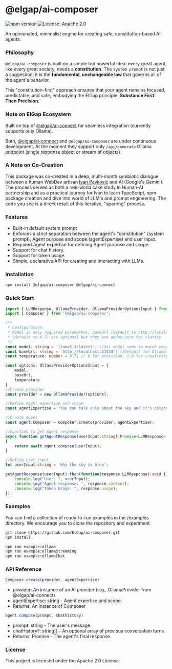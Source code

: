 # @elgap/ai-composer

[![npm version](https://badge.fury.io/js/%40elgap%2Fai-composer.svg)](https://badge.fury.io/js/%40elgap%2Fai-composer)
[![License: Apache 2.0](https://img.shields.io/badge/License-Apache_2.0-blue.svg)](https://opensource.org/licenses/Apache-2.0)

An opinionated, minimalist engine for creating safe, constitution-based AI agents.

### Philosophy

`@elgap/ai-composer` is built on a simple but powerful idea: every great agent, like every great society, needs a 
**constitution**. The `system prompt` is not just a suggestion; it is the **fundamental, unchangeable law** that 
governs all of the agent's behavior. 

This "constitution-first" approach ensures that your agent remains focused, predictable, and safe, embodying the ElGap 
principle: **Substance First. Then Precision.**

### Note on ElGap Ecosystem

Built on top of [@elgap/ai-connect](https://github.com/ElGap/ai-connect) for seamless integration (currently supports 
only Ollama).

Both, [@elgap/ai-connect](https://github.com/ElGap/ai-connect) and 
`@elgap/ai-composer` are under continuous development. At the moment they
support only `/api/generate` Ollama endpoint (single response object or stream of objects).

### A Note on Co-Creation

This package was co-created in a deep, multi-month symbiotic dialogue between a human WebDev artisan
[Ivan Pavković](https://pavko.info) and AI (Google's Gemini). The process served as both a real-world case study in Human-AI partnership 
and as a practical journey for Ivan to learn TypeScript, npm package creation and dive into world of LLM's and prompt 
engineering. The code you see is a direct result of this iterative, "sparring" process.

### Features

- Built-in default system prompt
- Enforces a strict separation between the agent's "constitution" (system prompt), Agent purpose and scope 
(agentExpertise) and user input.
- Required Agent expertise for defining Agent purpose and scope.
- Support for chat history.
- Support for token usage.
- Simple, declarative API for creating and interacting with LLMs.

### Installation

```bash
npm install @elgap/ai-composer @elgap/ai-connect
```

### Quick Start

```TypeScript
import { LLMResponse, OllamaProvider, OllamaProviderOptionsInput } from '@elgap/ai-connect';
import { Composer } from '@elgap/ai-composer';

/**
 * Configuration. 
 * Model is only required paramether, baseUrl (default to http://localhost:11434 for Ollama) and temperature 
 * (default to 0.7) are optional but they are added here for clarity 
 */
const model: string = 'llama3.1:latest'; //Set model name to match your locally running model
const baseUrl: string = 'http://localhost:11434'; //Default for Ollama, adjust if it's elsewhere
const temperature: number = 0.7; // 0 for precision, 1.0 for creativity

const options: OllamaProviderOptionsInput = {
    model,
    baseUrl,
    temperature
}
//Create provider
const provider = new OllamaProvider(options);

//Define Agent expertise and scope
const agentExpertise = "You can talk only about the sky and it's colors";

//Create Agent
const agent:Composer = Composer.create(provider, agentExpertise);

//Function to get Agent response
async function getAgentResponse(userInput:string):Promise<LLMResponse>
{
    return await agent.compose(userInput);
}

//Define user input
let userInput:string = 'Why the sky is blue';

getAgentResponse(userInput).then(function(response:LLMResponse):void {
    console.log("User: ", userInput);
    console.log("Agent response: ", response.content);
    console.log("Token Usage: ", response.usage);
});
```
### Examples 
You can find a collection of ready-to-run examples in the /examples directory. We encourage you to clone the repository 
and experiment.

```bash
git clone https://github.com/ElGap/ai-composer.git
npm install

npm run example:ollama
npm run example:ollamaStreaming
npm run example:ollamaChat
```

### API Reference
```ts
Composer.create(provider, agentExpertise)
```
 - provider: An instance of an AI provider (e.g., OllamaProvider from @elgap/ai-connect).
 - agentExpertise: string - Agent expertise and scope.
 - Returns: An instance of Composer

```ts
agent.compose(prompt, Chathistory)
```
 - prompt: string - The user's message.
 - chatHistory?: string[] - An optional array of previous conversation turns.
 - Returns: Promise<string> - The agent's final response.

### License
This project is licensed under the Apache 2.0 License.
